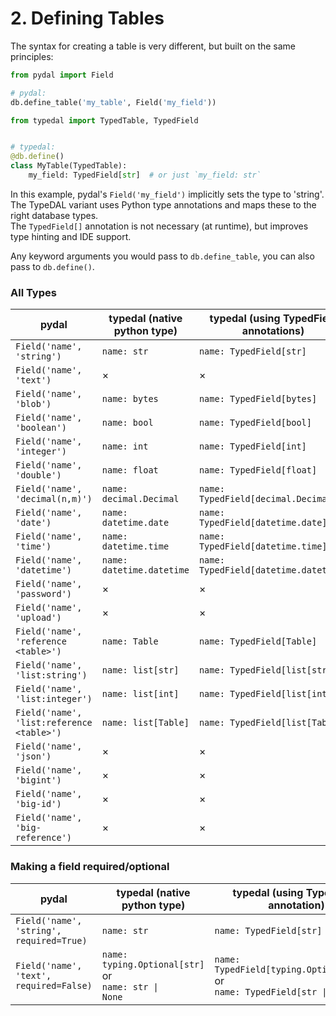 # 2. Defining Tables

The syntax for creating a table is very different, but built on the same principles:

```python
from pydal import Field

# pydal:
db.define_table('my_table', Field('my_field'))
```

```python
from typedal import TypedTable, TypedField


# typedal:
@db.define()
class MyTable(TypedTable):
    my_field: TypedField[str]  # or just `my_field: str`
```

In this example, pydal's `Field('my_field')` implicitly sets the type to 'string'.
The TypeDAL variant uses Python type annotations and maps these to the right database types.  
The `TypedField[]` annotation is not necessary (at runtime), but improves type hinting and IDE support.

Any keyword arguments you would pass to `db.define_table`, you can also pass to `db.define()`.

### All Types

| pydal                                     | typedal (native python type) | typedal (using TypedField annotations) | typedal (using TypedField)                | typedal (using specific Field)       |
|-------------------------------------------|------------------------------|----------------------------------------|-------------------------------------------|--------------------------------------|
| `Field('name', 'string')`                 | `name: str`                  | `name: TypedField[str]`                | `name = TypedField(str)`                  | `name = StringField()`               |
| `Field('name', 'text')`                   | ×                            | ×                                      | `name = TypedField(str, type="text")`     | `name = TextField()`                 |
| `Field('name', 'blob')`                   | `name: bytes`                | `name: TypedField[bytes]`              | `name = TypedField(bytes)`                | `name = BlobField()`                 |
| `Field('name', 'boolean')`                | `name: bool`                 | `name: TypedField[bool]`               | `name = TypedField(bool)`                 | `name = BooleanField()`              |
| `Field('name', 'integer')`                | `name: int`                  | `name: TypedField[int]`                | `name = TypedField(int)`                  | `name = IntegerField()`              |
| `Field('name', 'double')`                 | `name: float`                | `name: TypedField[float]`              | `name = TypedField(float)`                | `name = DoubleField()`               |
| `Field('name', 'decimal(n,m)')`           | `name: decimal.Decimal`      | `name: TypedField[decimal.Decimal]`    | `name = TypedField(decimal.Decimal)`      | `name = DecimalField(n=n, m=m)`      |
| `Field('name', 'date')`                   | `name: datetime.date`        | `name: TypedField[datetime.date]`      | `name = TypedField(datetime.date)`        | `name = DateField()`                 |
| `Field('name', 'time')`                   | `name: datetime.time`        | `name: TypedField[datetime.time]`      | `name = TypedField(datetime.time)`        | `name = TimeField()`                 |
| `Field('name', 'datetime')`               | `name: datetime.datetime`    | `name: TypedField[datetime.datetime]`  | `name = TypedField(datetime.datetime)`    | `name = DatetimeField()`             |
| `Field('name', 'password')`               | ×                            | ×                                      | `name = TypedField(str, type="password")` | `name = PasswordField()`             |
| `Field('name', 'upload')`                 | ×                            | ×                                      | `name = TypedField(str, type="upload)`    | `name = UploadField()`               |
| `Field('name', 'reference <table>')`      | `name: Table`                | `name: TypedField[Table]`              | `name = TypedField(Table)`                | `name = ReferenceField('table')`     |
| `Field('name', 'list:string')`            | `name: list[str]`            | `name: TypedField[list[str]]`          | `name = TypedField(list[str])`            | `name = ListStringField()`           |
| `Field('name', 'list:integer')`           | `name: list[int]`            | `name: TypedField[list[int]]`          | `name = TypedField()`                     | `name = ListIntegerField()`          |
| `Field('name', 'list:reference <table>')` | `name: list[Table]`          | `name: TypedField[list[Table]]`        | `name = TypedField()`                     | `name = ListReferenceField('table')` |
| `Field('name', 'json')`                   | ×                            | ×                                      | `name = TypedField()`                     | `name = JSONField()`                 |
| `Field('name', 'bigint')`                 | ×                            | ×                                      | `name = TypedField()`                     | `name = BigintField()`               |
| `Field('name', 'big-id')`                 | ×                            | ×                                      | ×                                         | ×                                    |
| `Field('name', 'big-reference')`          | ×                            | ×                                      | ×                                         | ×                                    |

### Making a field required/optional

| pydal                                    | typedal (native python type)                                              | typedal (using TypedField annotation)                                                             | typedal (using TypedField)                            | typedal (using specific Field)       |
|------------------------------------------|---------------------------------------------------------------------------|---------------------------------------------------------------------------------------------------|-------------------------------------------------------|--------------------------------------|
| `Field('name', 'string', required=True)` | `name: str`                                                               | `name: TypedField[str]`                                                                           | `name = TypedField(str, required=True)`               | `name = StringField(required=True)`  |
| `Field('name', 'text', required=False)`  | `name: typing.Optional[str]` or  <br/> <code>name: str &#124; None</code> | `name: TypedField[typing.Optional[str]]` or  <br/> <code>name: TypedField[str &#124; None]</code> | `name = TypedField(str, type="text", required=False)` | `name = StringField(required=False)` |
